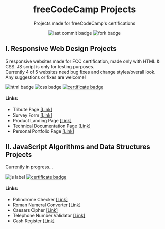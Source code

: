 <h1 align="center">freeCodeCamp Projects</h1>

<p align="center">Projects made for freeCodeCamp's certifications</p>

<p align="center">
  <img alt="last commit badge" src="https://img.shields.io/github/last-commit/ann-dev/fcc-projects?style=flat-square">
  <img alt="fork badge" src="https://img.shields.io/github/forks/ann-dev/fcc-projects?style=social">
</p>

<h2>I. Responsive Web Design Projects</h2>

<p>
5 responsive websites made for FCC certification, made only with HTML & CSS. JS script is only for testing purposes.<br> Currently 4 of 5 websites need bug fixes and change styles/overall look. Any suggestions or fixes are welcome!</p>

<p>
  <img alt="html badge" src="https://img.shields.io/badge/HTML5-orange?style=flat-square">
  <img alt="css badge" src="https://img.shields.io/badge/CSS3-blue?style=flat-square">
  <a href="https://www.freecodecamp.org/certification/merkund/responsive-web-design" target="_blank">
    <img alt="certificate badge" src="https://img.shields.io/badge/freeCodeCamp-certificate-brightgreen?&style=flat-square">
  </a>
</p>

<h4>Links:</h4>
<ul>
  <li>Tribute Page <a href="https://ann-dev.github.io/fcc-projects/fcc-tribute-page/" target="_blank">[Link]</a></li>
  <li>Survey Form <a href="https://ann-dev.github.io/fcc-projects/fcc-survey-form/">[Link]</a></li>
  <li>Product Landing Page <a href="https://ann-dev.github.io/fcc-projects/fcc-product-landing-page/">[Link]</a></li>
  <li>Technical Documentation Page <a href="https://ann-dev.github.io/fcc-projects/fcc-technical-doc-page">[Link]</a></li>
  <li>Personal Portfolio Page <a href="https://ann-dev.github.io/fcc-projects/fcc-portfolio/">[Link]</a></li>
</ul>


<h2>II. JavaScript Algorithms and Data Structures Projects</h2>

<p>Currently in progress...</p>

<p>
  <img alt="js label" src="https://img.shields.io/badge/JavaScript-yellow?style=flat-square">
  <a href="#" target="_blank">
    <img alt="certificate badge" src="https://img.shields.io/badge/freeCodeCamp-certificate-brightgreen?&style=flat-square">
  </a>
</p>


<h4>Links:</h4>
<ul>
  <li>Palindrome Checker <a href="#" target="_blank">[Link]</a></li>
  <li>Roman Numeral Converter <a href="#">[Link]</a></li>
  <li>Caesars Cipher <a href="#">[Link]</a></li>
  <li>Telephone Number Validator <a href="#">[Link]</a></li>
  <li>Cash Register <a href="#">[Link]</a></li>
</ul>
